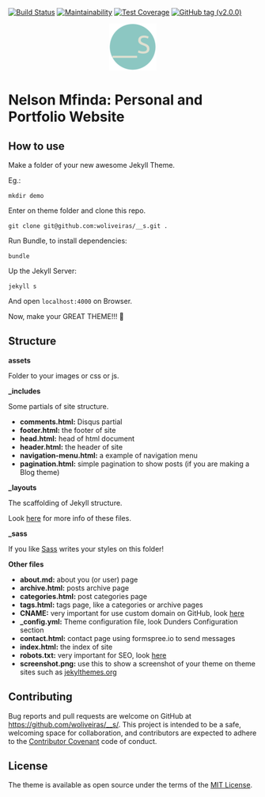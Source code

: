 [![Build Status](https://travis-ci.com/nelsonmfinda/nelsonmfinda.github.io.svg?branch=master)](https://travis-ci.com/nelsonmfinda/nelsonmfinda.github.io)
[![Maintainability](https://api.codeclimate.com/v1/badges/640917e737f2289c55b6/maintainability)](https://codeclimate.com/github/nelsonmfinda/nelsonmfinda.github.io/maintainability)
[![Test Coverage](https://api.codeclimate.com/v1/badges/640917e737f2289c55b6/test_coverage)](https://codeclimate.com/github/nelsonmfinda/nelsonmfinda.github.io/test_coverage)
[![GitHub tag (v2.0.0)](https://img.shields.io/github/tag/expressjs/express.svg)](https://github.com/nelsonmfinda/nelsonmfinda.github.io/releases/tag/v2.0.0)


<p align="center">
    <img src="/assets/images/icons/favicon-96x96.png" alt="Dunders logo">
</p>

# Nelson Mfinda: Personal and Portfolio Website

## How to use

Make a folder of your new awesome Jekyll Theme.

Eg.:

```
mkdir demo
```

Enter on theme folder and clone this repo.

```
git clone git@github.com:woliveiras/__s.git .
```

Run Bundle, to install dependencies:

```
bundle
```

Up the Jekyll Server:

```
jekyll s
```

And open `localhost:4000` on Browser.

Now, make your GREAT THEME!!! :raised_hands:

## Structure

**assets**

Folder to your images or css or js.

**_includes**

Some partials of site structure.

- **comments.html:** Disqus partial
- **footer.html:** the footer of site
- **head.html:** head of html document
- **header.html:** the header of site
- **navigation-menu.html:** a example of navigation menu
- **pagination.html:** simple pagination to show posts (if you are making a Blog theme)

**_layouts**

The scaffolding of Jekyll structure.

Look [here](https://jekyllrb.com/docs/themes/#layouts-and-includes) for more info of these files.

**_sass**

If you like [Sass](sass-lang.com) writes your styles on this folder!

**Other files**

- **about.md:** about you (or user) page
- **archive.html:** posts archive page
- **categories.html:** post categories page
- **tags.html:** tags page, like a categories or archive pages
- **CNAME:** very important for use custom domain on GitHub, look [here](https://help.github.com/articles/using-a-custom-domain-with-github-pages/)
- **_config.yml:** Theme configuration file, look Dunders Configuration section
- **contact.html:** contact page using formspree.io to send messages
- **index.html:** the index of site
- **robots.txt:** very important for SEO, look [here](http://www.robotstxt.org/robotstxt.html)
- **screenshot.png:** use this to show a screenshot of your theme on theme sites such as [jekylthemes.org](http://jekyllthemes.org/)

## Contributing

Bug reports and pull requests are welcome on GitHub at https://github.com/woliveiras/__s/. This project is intended to be a safe, welcoming space for collaboration, and contributors are expected to adhere to the [Contributor Covenant](http://contributor-covenant.org) code of conduct.

## License

The theme is available as open source under the terms of the [MIT License](http://opensource.org/licenses/MIT).

